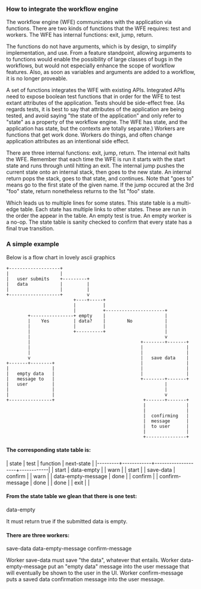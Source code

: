
### How to integrate the workflow engine

The workflow engine (WFE) communicates with the application via functions. There are two kinds of functions
that the WFE requires: test and workers. The WFE has internal functions: exit, jump, return. 


The functions do not have arguments, which is by design, to simplify implementation, and use. From a feature
standpoint, allowing arguments to to functions would enable the possibility of large classes of bugs in the
workflows, but would not especially enhance the scope of workflow features. Also, as soon as variables and
arguments are added to a workflow, it is no longer proveable.

A set of functions integrates the WFE with existing APIs. Integrated APIs need to expose boolean test
functions that in order for the WFE to test extant attributes of the application. Tests should be side-effect
free. (As regards tests, it is best to say that attributes of the application are being tested, and avoid
saying "the state of the application" and only refer to "state" as a property of the workflow engine. The WFE
has state, and the application has state, but the contexts are totally separate.) Workers are functions that
get work done. Workers do things, and often change application attributes as an intentional side effect.

There are three internal functions: exit, jump, return. The internal exit halts the WFE. Remember that each
time the WFE is run it starts with the start state and runs through until hitting an exit. The internal jump
pushes the current state onto an internal stack, then goes to the new state. An internal return pops the
stack, goes to that state, and continues. Note that "goes to" means go to the first state of the given
name. If the jump occured at the 3rd "foo" state, return nonetheless returns to the 1st "foo" state.

Which leads us to multiple lines for some states. This state table is a multi-edge table. Each state has
multiple links to other states. These are run in the order the appear in the table. An empty test is true. An
empty worker is a no-op. The state table is sanity checked to confirm that every state has a final true
transition.


### A simple example

Below is a flow chart in lovely ascii graphics


```
+-------------------+
|                   |
|   user submits    +---------+
|   data            |         |
|                   |         |
+-------------------+         v
                         +----+-----+
                         |          |
                         |          +----------------------+
        +----------------+ empty    |                      |
        |    Yes         | data?    |        No            |
        |                |          |                      |
        |                +----------+                      |
        |                                                  v
        |                                         +--------+-------+
        |                                         |                |
        |                                         |                |
        v                                         |   save data    |
+-------+--------+                                |                |
|                |                                |                |
|   empty data   |                                |                |
|   message to   |                                +--------+-------+
|   user         |                                         |
|                |                                         |
|                |                                         v
+----------------+                                 +-------+-------+
                                                   |               |
                                                   |               |
                                                   |  confirming   |
                                                   |  message      |
                                                   |  to user      |
                                                   |               |
                                                   +---------------+
```


#### The corresponding state table is:

| state   | test       | function           | next-state |
|---------+------------+--------------------+------------|
| start   | data-empty |                    | warn       |
| start   |            | save-data          | confirm    |
| warn    |            | data-empty-message | done       |
| confirm |            | confirm-message    | done       |
| done    |            | exit               |            |


#### From the state table we glean that there is one test:

data-empty

It must return true if the submitted data is empty.

#### There are three workers:

save-data
data-empty-message
confirm-message

Worker save-data must save "the data", whatever that entails. Worker data-empty-message put an "empty data"
message into the user message that will eventually be shown to the user in the UI. Worker confirm-message puts
a saved data confirmation message into the user message.


